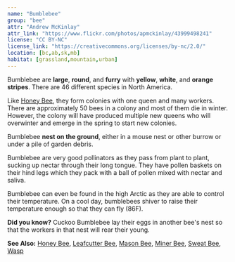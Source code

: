 ```yaml
---
name: "Bumblebee"
group: "bee"
attr: "Andrew McKinlay"
attr_link: "https://www.flickr.com/photos/apmckinlay/43999498241"
license: "CC BY-NC"
license_link: "https://creativecommons.org/licenses/by-nc/2.0/"
location: [bc,ab,sk,mb]
habitat: [grassland,mountain,urban]
---
```

Bumblebee are **large**, **round**, and **furry** with **yellow**, **white**, and **orange stripes**. There are 46 different species in North America.

Like [Honey Bee](/insects/honeybee/), they form colonies with one queen and many workers. There are approximately 50 bees in a colony and most of them die in winter. However, the colony will have produced multiple new queens who will overwinter and emerge in the spring to start new colonies.

Bumblebee **nest on the ground**, either in a mouse nest or other burrow or under a pile of garden debris.

Bumblebee are very good pollinators as they pass from plant to plant, sucking up nectar through their long tongue. They have pollen baskets on their hind legs which they pack with a ball of pollen mixed with nectar and saliva.

Bumblebee can even be found in the high Arctic as they are able to control their temperature. On a cool day, bumblebees shiver to raise their temperature enough so that they can fly (86F).

**Did you know?** Cuckoo Bumblebee lay their eggs in another bee's nest so that the workers in that nest will rear their young.

<!-- generated, do not edit -->
**See Also:**
[Honey Bee](/insects/honeybee/),
[Leafcutter Bee](/insects/leafcbee/),
[Mason Bee](/insects/masonbee/),
[Miner Bee](/insects/minerbee/),
[Sweat Bee](/insects/sweatbee/),
[Wasp](/insects/wasp/)
